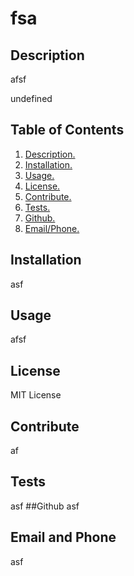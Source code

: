 # fsa

## Description
afsf
<br/>

undefined
## Table of Contents
1. [ Description. ](#description)
2. [ Installation. ](#installation)
3. [ Usage. ](#usage)
4. [ License. ](#license)
5. [ Contribute. ](#contribute)
6. [ Tests. ](#tests)
7. [ Github. ](#github)
8. [ Email/Phone. ](#emailphone)
## Installation
asf
## Usage
afsf
## License
MIT License
## Contribute
af
## Tests
asf
##Github
asf
## Email and Phone
asf
 